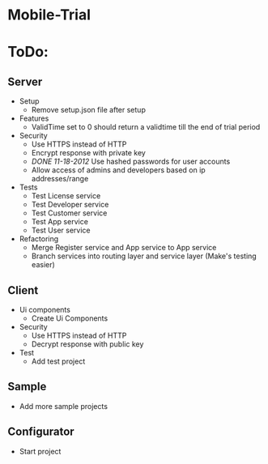 Mobile-Trial
============

# ToDo: 

## Server
* Setup
	* Remove setup.json file after setup
* Features
	* ValidTime set to 0 should return a validtime till the end of trial period
*	Security
	* Use HTTPS instead of HTTP
	* Encrypt response with private key
	* _DONE 11-18-2012_ Use hashed passwords for user accounts 
	* Allow access of admins and developers based on ip addresses/range
* Tests
	* Test License service
	* Test Developer service
	* Test Customer service
	* Test App service
	* Test User service
* Refactoring
	* Merge Register service and App service to App service
	* Branch services into routing layer and service layer (Make's testing easier)

## Client
* Ui components 
	* Create Ui Components
* Security
	* Use HTTPS instead of HTTP
	* Decrypt response with public key
* Test
	* Add test project

## Sample
* Add more sample projects

## Configurator
* Start project 